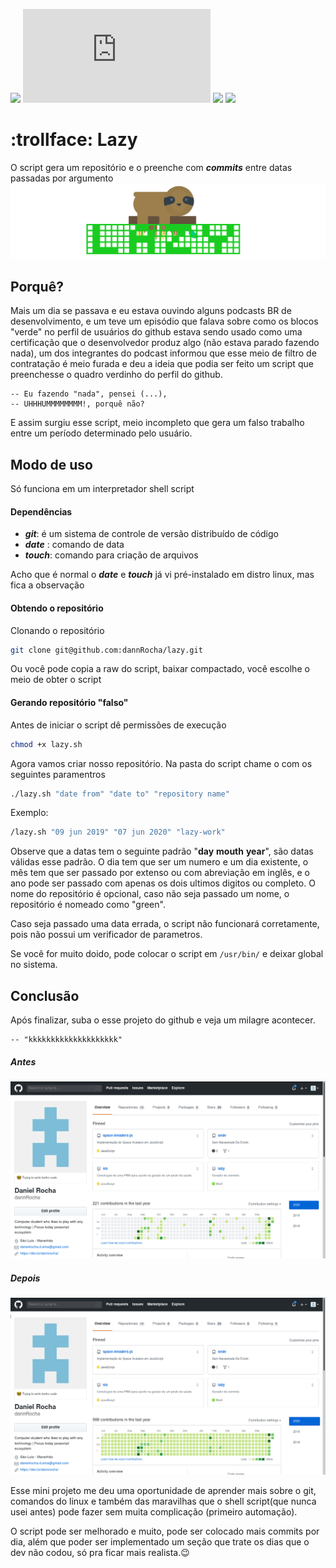 ![](https://img.shields.io/github/license/dannrocha/lazy)
![](https://img.shields.io/github/size/dannRocha/lazy/lazy.sh)
![](https://img.shields.io/github/last-commit/dannRocha/lazy)
![](https://img.shields.io/badge/daniel%20rocha-dev-green)

# :trollface: Lazy

O script gera um repositório e o preenche com ***commits*** entre datas passadas por argumento
![](screenshot/logo.png)

## Porquê?

Mais um dia se passava e eu estava ouvindo alguns podcasts BR de desenvolvimento, e um teve um episódio que falava sobre como os blocos "verde" no perfil de usuários do github estava sendo usado como uma certificação que o desenvolvedor produz algo (não estava parado fazendo nada), um dos integrantes do podcast informou que esse meio de filtro de contratação é meio furada e deu a ideia que podia ser feito um script que preenchesse o quadro verdinho do perfil do github.

    -- Eu fazendo "nada", pensei (...), 
    -- UHHHUMMMMMMMM!, porquê não?

E assim surgiu esse script, meio incompleto que gera um falso trabalho entre um período determinado pelo usuário.


## Modo de uso

Só funciona em um interpretador shell script

#### Dependências
*   ***git***: é um sistema de controle de versão distribuído de código
*   ***date*** : comando de data
*   ***touch***: comando para criação de arquivos

Acho que é normal o ***date*** e ***touch*** já vi pré-instalado em distro linux, mas fica a observação

#### Obtendo o repositório

Clonando o repositório
```sh
git clone git@github.com:dannRocha/lazy.git
```

Ou você pode copia a raw do script, baixar compactado, você escolhe o meio de obter o script

#### Gerando repositório "falso"

Antes de iniciar o script dê permissões de execução
```sh
chmod +x lazy.sh
```
Agora vamos criar nosso repositório. Na pasta do script chame o com os seguintes paramentros

```sh
./lazy.sh "date from" "date to" "repository name"
```
Exemplo:
```sh
/lazy.sh "09 jun 2019" "07 jun 2020" "lazy-work"   
```
Observe que a datas tem o seguinte padrão "**day** **mouth** **year**", são datas válidas esse padrão. O dia tem que ser um numero e um dia existente, o mês tem que ser passado por extenso ou com abreviação em inglês, e o ano pode ser passado com apenas os dois ultimos digitos ou completo. O nome do repositório é opcional, caso não seja passado um nome, o repositório é nomeado como "green".

Caso seja passado uma data errada, o script não funcionará corretamente, pois não possui um verificador de parametros.

Se você for muito doido, pode colocar o script em ```/usr/bin/``` e deixar global no sistema.

## Conclusão

Após finalizar, suba o esse projeto do github e veja um milagre acontecer.
    
    -- "kkkkkkkkkkkkkkkkkkkk"


##### Antes
![ antes de subir o repositorio ](/screenshot/before.png)
##### Depois
![ antes de subir o repositorio ](/screenshot/after.png)


Esse mini projeto me deu uma oportunidade de aprender mais sobre o git, comandos do linux e também das maravilhas que o shell script(que nunca usei antes) pode fazer sem muita complicação (primeiro automação).

O script pode ser melhorado e muito, pode ser colocado mais commits por dia, além que poder ser implementado um seção que trate os dias que o dev não codou, só pra ficar mais realista.:wink:
